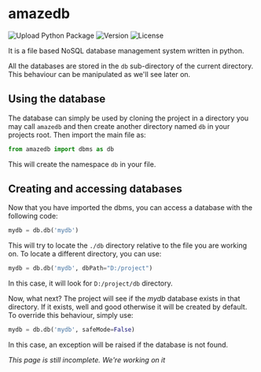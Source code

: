 # amazedb
![Upload Python Package](https://github.com/jalaj-k/amazedb/workflows/Upload%20Python%20Package/badge.svg)
![Version](https://img.shields.io/badge/version-1.0.5-blue)
![License](https://img.shields.io/badge/license-MIT-yellow)

 It is a file based NoSQL database management system written in python.
 
 All the databases are stored in the ```db``` sub-directory of the current directory. This behaviour can be manipulated as we'll see later on.

## Using the database

 The database can simply be used by cloning the project in a directory you may call ```amazedb``` and then create another directory named ```db``` in your projects root. Then import the main file as:

```python
from amazedb import dbms as db
```

This will create the namespace ```db``` in your file.

## Creating and accessing databases

 Now that you have imported the dbms, you can access a database with the following code:

```python
mydb = db.db('mydb')
```

This will try to locate the ```./db``` directory relative to the file you are working on. To locate a different directory, you can use:

```python
mydb = db.db('mydb', dbPath="D:/project")
```

In this case, it will look for ```D:/project/db``` directory. 

Now, what next? The project will see if the *mydb* database exists in that directory. If it exists, well and good otherwise it will be created by default. To override this behaviour, simply use:

```python
mydb = db.db('mydb', safeMode=False)
```

In this case, an exception will be raised if the database is not found.

*This page is still incomplete. We're working on it*